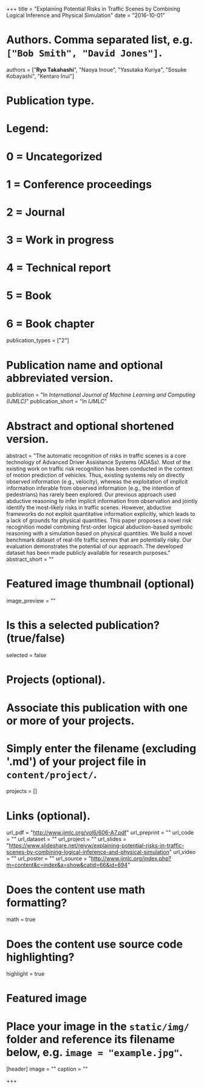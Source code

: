 +++
title = "Explaining Potential Risks in Traffic Scenes by Combining Logical Inference and Physical Simulation"
date = "2016-10-01"

# Authors. Comma separated list, e.g. `["Bob Smith", "David Jones"]`.
authors = ["**Ryo Takahashi**", "Naoya Inoue", "Yasutaka Kuriya", "Sosuke Kobayashi", "Kentaro Inui"]

# Publication type.
# Legend:
# 0 = Uncategorized
# 1 = Conference proceedings
# 2 = Journal
# 3 = Work in progress
# 4 = Technical report
# 5 = Book
# 6 = Book chapter
publication_types = ["2"]

# Publication name and optional abbreviated version.
publication = "In *International Journal of Machine Learning and Computing (IJMLC)*"
publication_short = "In *IJMLC*"

# Abstract and optional shortened version.
abstract = "The automatic recognition of risks in traffic scenes is a core technology of Advanced Driver Assistance Systems (ADASs). Most of the existing work on traffic risk recognition has been conducted in the context of motion prediction of vehicles. Thus, existing systems rely on directly observed information (e.g., velocity), whereas the exploitation of implicit information inferable from observed information (e.g., the intention of pedestrians) has rarely been explored. Our previous approach used abductive reasoning to infer implicit information from observation and jointly identify the most-likely risks in traffic scenes. However, abductive frameworks do not exploit quantitative information explicitly, which leads to a lack of grounds for physical quantities. This paper proposes a novel risk recognition model combining first-order logical abduction-based symbolic reasoning with a simulation based on physical quantities. We build a novel benchmark dataset of real-life traffic scenes that are potentially risky. Our evaluation demonstrates the potential of our approach. The developed dataset has been made publicly available for research purposes."
abstract_short = ""

# Featured image thumbnail (optional)
image_preview = ""

# Is this a selected publication? (true/false)
selected = false

# Projects (optional).
#   Associate this publication with one or more of your projects.
#   Simply enter the filename (excluding '.md') of your project file in `content/project/`.
projects = []

# Links (optional).
url_pdf = "http://www.ijmlc.org/vol6/606-A7.pdf"
url_preprint = ""
url_code = ""
url_dataset = ""
url_project = ""
url_slides = "https://www.slideshare.net/reiyw/explaining-potential-risks-in-traffic-scenes-by-combining-logical-inference-and-physical-simulation"
url_video = ""
url_poster = ""
url_source = "http://www.ijmlc.org/index.php?m=content&c=index&a=show&catid=66&id=694"

# Does the content use math formatting?
math = true

# Does the content use source code highlighting?
highlight = true

# Featured image
# Place your image in the `static/img/` folder and reference its filename below, e.g. `image = "example.jpg"`.
[header]
image = ""
caption = ""

+++
